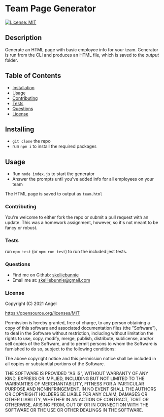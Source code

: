 # Team Page Generator
[![License: MIT](https://img.shields.io/badge/License-MIT-yellow.svg)](https://opensource.org/licenses/MIT)

## Description
Generate an HTML page with basic employee info for your team. Generator is run from the CLI and produces an HTML file, which is saved to the *output* folder.

## Table of Contents
* [Installation](#Installation)
* [Usage](#Usage)
* [Contributing](#Contributing)
* [Tests](#Tests)
* [Questions](#Questions)
* [License](#License)


## Installing
- ```git clone``` the repo
- run ```npm i``` to install the required packages

## Usage
- Run ```node index.js``` to start the generator
- Answer the prompts until you've added info for all employees on your team

The HTML page is saved to output as ```team.html``` 

### Contributing
You're welcome to either fork the repo or submit a pull request with an update. This was a homework assignment, however, so it's not meant to be fancy or robust.

### Tests
run ```npm test``` (or ```npm run test```) to run the included jest tests.

### Questions
- Find me on Github: [skelliebunnie](https://github.com/skelliebunnie)
- Email me at: skelliebunnie@gmail.com

### License
Copyright (C) 2021 Angel

https://opensource.org/licenses/MIT

Permission is hereby granted, free of charge, to any person obtaining a copy of this software and associated documentation files (the "Software"), to deal in the Software without restriction, including without limitation the rights to use, copy, modify, merge, publish, distribute, sublicense, and/or sell copies of the Software, and to permit persons to whom the Software is furnished to do so, subject to the following conditions:

The above copyright notice and this permission notice shall be included in all copies or substantial portions of the Software.

THE SOFTWARE IS PROVIDED "AS IS", WITHOUT WARRANTY OF ANY KIND, EXPRESS OR IMPLIED, INCLUDING BUT NOT LIMITED TO THE WARRANTIES OF MERCHANTABILITY, FITNESS FOR A PARTICULAR PURPOSE AND NONINFRINGEMENT. IN NO EVENT SHALL THE AUTHORS OR COPYRIGHT HOLDERS BE LIABLE FOR ANY CLAIM, DAMAGES OR OTHER LIABILITY, WHETHER IN AN ACTION OF CONTRACT, TORT OR OTHERWISE, ARISING FROM, OUT OF OR IN CONNECTION WITH THE SOFTWARE OR THE USE OR OTHER DEALINGS IN THE SOFTWARE.